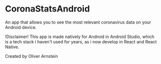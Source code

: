 # CoronaStatsAndroid
An app that allows you to see the most relevant coronavirus data on your Android device.


!Disclaimer!
This app is made natively for Android in Android Studio, which is a tech stack i haven't used for years, as i now develop in React and React Native.

Created by Oliver Arnstein
